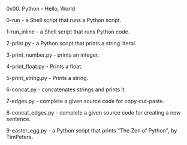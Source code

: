 0x00. Python - Hello, World

0-run - a Shell script that runs a Python script.

1-run_inline -  a Shell script that runs Python code.

2-print.py - a Python script that prints a string literal.

3-print_number.py - prints an integer.

4-print_float.py - Prints a float.

5-print_string.py - Prints a string.

6-concat.py - concatenates strings and prints it.

7-edges.py - complete a given source code for copy-cut-paste.

8-concat_edges.py - complete a given source code for creating a new sentence.

9-easter_egg.py - a Python script that prints "The Zen of Python", by TimPeters.
